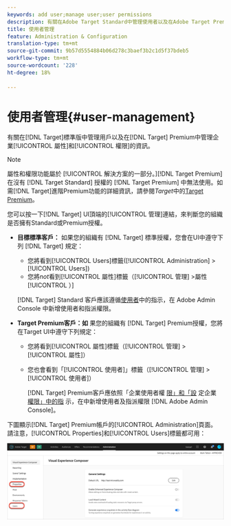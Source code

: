 ```yaml
---
keywords: add user;manage user;user permissions
description: 有關在Adobe Target Standard中管理使用者以及在Adobe Target Premium中管理企業屬性和權限的資訊。
title: 使用者管理
feature: Administration & Configuration
translation-type: tm+mt
source-git-commit: 9b57d5554884b06d278c3baef3b2c1d5f37bdeb5
workflow-type: tm+mt
source-wordcount: '228'
ht-degree: 18%

---
```



# 使用者管理{#user-management}

有關在[!DNL Target]標準版中管理用戶以及在[!DNL Target] Premium中管理企業[!UICONTROL 屬性]和[!UICONTROL 權限]的資訊。

>[!NOTE]
>
>屬性和權限功能屬於 [!UICONTROL  解決方案的一部分。][!DNL Target Premium]在沒有 [!DNL Target Standard] 授權的 [!DNL Target Premium] 中無法使用。如需[!DNL Target]進階Premium功能的詳細資訊，請參閱&#x200B;*Target*&#x200B;中的[Target Premium](/help/c-intro/intro.md#premium)。

您可以按一下[!DNL Target] UI頂端的[!UICONTROL 管理]連結，來判斷您的組織是否擁有Standard或Premium授權。

* **目標標準客戶：** 如果您的組織有 [!DNL Target] 標準授權，您會在UI中遵守下列 [!DNL Target] 規定：

   * 您將看到[!UICONTROL Users]標籤([!UICONTROL Administration] > [!UICONTROL Users])
   * 您將&#x200B;*not*&#x200B;看到[!UICONTROL 屬性]標籤（[!UICONTROL 管理] >屬性[!UICONTROL ）]

   [!DNL Target] Standard 客戶應該遵循[使用者](/help/administrating-target/c-user-management/c-user-management/user-management.md)中的指示，在 Adobe Admin Console 中新增使用者和指派權限。

* **Target Premium客戶：如** 果您的組織有 [!DNL Target] Premium授權，您將在Target UI中遵守下列規定：

   * 您將看到[!UICONTROL 屬性]標籤（[!UICONTROL 管理] > [!UICONTROL 屬性]）
   * 您也會看到「[!UICONTROL 使用者]」標籤（[!UICONTROL 管理] > [!UICONTROL 使用者]）

      [!DNL Target] Premium客戶應依照「企業使用者權 [限」和「設](/help/administrating-target/c-user-management/property-channel/property-channel.md#concept_E396B16FA2024ADBA27BC056138F9838) 定企業 [權限」中的指](/help/administrating-target/c-user-management/property-channel/properties-overview.md#concept_22F2855DBF0D4754B9460F5D68749C71) 示，在中新增使用者及指派權限 [!DNL Adobe Admin Console]。

下圖顯示[!DNL Target] Premium帳戶的[!UICONTROL Administration]頁面。 請注意，[!UICONTROL Properties]和[!UICONTROL Users]標籤都可用：

![「管理」頁籤](/help/administrating-target/assets/premium.png)

